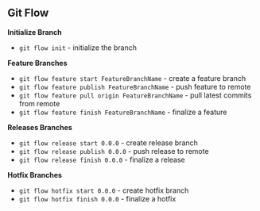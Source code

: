 ## Git Flow

**Initialize Branch**

- `git flow init` - initialize the branch

**Feature Branches**

- `git flow feature start FeatureBranchName` - create a feature branch
- `git flow feature publish FeatureBranchName` - push feature to remote
- `git flow feature pull origin FeatureBranchName` - pull latest commits from remote
- `git flow feature finish FeatureBranchName` - finalize a feature

**Releases Branches**

- `git flow release start 0.0.0` - create release branch
- `git flow release publish 0.0.0` - push release to remote
- `git flow release finish 0.0.0` - finalize a release

**Hotfix Branches**

- `git flow hotfix start 0.0.0` - create hotfix branch
- `git flow hotfix finish 0.0.0` - finalize a hotfix
